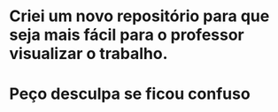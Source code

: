 # Criei um novo repositório para que seja mais fácil para o professor visualizar o trabalho.
# Peço desculpa se ficou confuso
